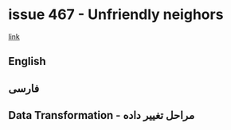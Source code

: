 # issue 467 - Unfriendly neighors
[link](https://ericnormand.me/issues/467)

## English

## فارسی


## Data Transformation - مراحل تغییر داده
```nim
```